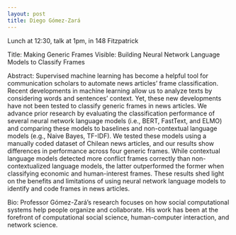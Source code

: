 ```yaml
---
layout: post
title: Diego Gómez-Zará
---
```


Lunch at 12:30, talk at 1pm, in 148 Fitzpatrick

Title: Making Generic Frames Visible: Building Neural Network Language Models to Classify Frames

Abstract: Supervised machine learning has become a helpful tool for communication scholars to automate news articles’ frame classification. Recent developments in machine learning allow us to analyze texts by considering words and sentences’ context. Yet, these new developments have not been tested to classify generic frames in news articles. We advance prior research by evaluating the classification performance of several neural network language models (i.e., BERT, FastText, and ELMO) and comparing these models to baselines and non-contextual language models (e.g., Naive Bayes, TF-IDF). We tested these models using a manually coded dataset of Chilean news articles, and our results show differences in performance across four generic frames. While contextual language models detected more conflict frames correctly than non-contextualized language models, the latter outperformed the former when classifying economic and human-interest frames. These results shed light on the benefits and limitations of using neural network language models to identify and code frames in news articles. 

Bio: Professor Gómez-Zará’s research focuses on how social computational systems help people organize and collaborate. His work has been at the forefront of computational social science, human-computer interaction, and network science.
